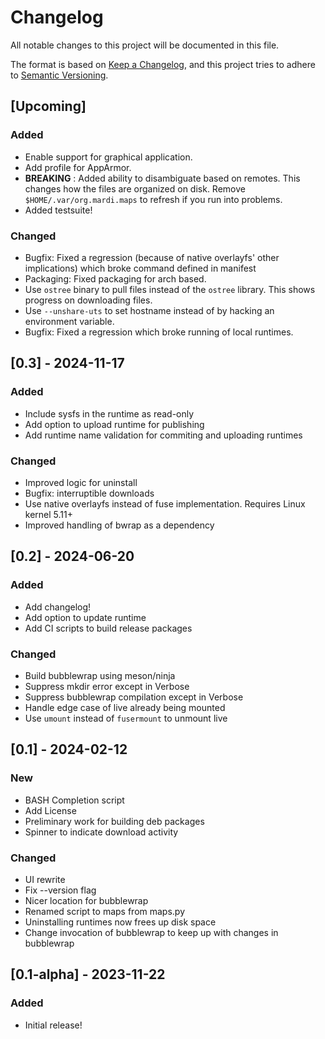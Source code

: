 # Changelog

All notable changes to this project will be documented in this file.

The format is based on [Keep a Changelog](https://keepachangelog.com/en/1.1.0/),
and this project tries to adhere to [Semantic Versioning](https://semver.org/spec/v2.0.0.html).

## [Upcoming]

### Added

- Enable support for graphical application.
- Add profile for AppArmor.
- **BREAKING** : Added ability to disambiguate based on remotes. This changes how the files are
  organized on disk. Remove `$HOME/.var/org.mardi.maps` to refresh if you run into problems.
- Added testsuite!

### Changed

- Bugfix: Fixed a regression (because of native overlayfs' other implications) which broke command
  defined in manifest
- Packaging: Fixed packaging for arch based.
- Use `ostree` binary to pull files instead of the `ostree` library. This shows progress on
  downloading files.
- Use `--unshare-uts` to set hostname instead of by hacking an environment variable.
- Bugfix: Fixed a regression which broke running of local runtimes.

## [0.3] - 2024-11-17

### Added
- Include sysfs in the runtime as read-only
- Add option to upload runtime for publishing
- Add runtime name validation for commiting and uploading runtimes

### Changed
- Improved logic for uninstall
- Bugfix: interruptible downloads
- Use native overlayfs instead of fuse implementation. Requires Linux kernel 5.11+
- Improved handling of bwrap as a dependency

## [0.2] - 2024-06-20

### Added
- Add changelog!
- Add option to update runtime
- Add CI scripts to build release packages

### Changed
- Build bubblewrap using meson/ninja
- Suppress mkdir error except in Verbose
- Suppress bubblewrap compilation except in Verbose
- Handle edge case of live already being mounted
- Use `umount` instead of `fusermount` to unmount live

## [0.1] - 2024-02-12

### New
- BASH Completion script
- Add License
- Preliminary work for building deb packages
- Spinner to indicate download activity

### Changed
- UI rewrite
- Fix --version flag
- Nicer location for bubblewrap
- Renamed script to maps from maps.py
- Uninstalling runtimes now frees up disk space
- Change invocation of bubblewrap to keep up with changes in bubblewrap


## [0.1-alpha] - 2023-11-22

### Added
- Initial release!
